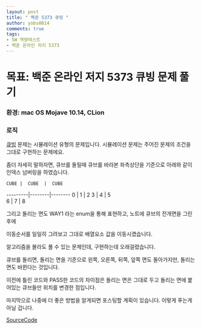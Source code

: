 ```yaml
---
layout: post
title: " 백준 5373 큐빙 "
author: yobs0814
comments: true
tags:
- SW 역량테스트
- 백준 온라인 저지 5373 
---
```


# 목표: 백준 온라인 저지 5373 큐빙 문제 풀기
### 환경: mac OS Mojave 10.14, CLion

### 로직
[큐빙](https://www.acmicpc.net/problem/5373) 문제는 시뮬레이션 유형의 문제입니다.
시뮬레이션 문제는 주어진 문제의 조건을 그대로 구현하는 문제에요.

좀더 자세히 말하자면, 큐브를 돌릴때 큐브를 바라본 좌측상단을 기준으로 아래와 같이 인덱스 넘버링을 하였습니다.



  	CUBE |  CUBE  |  CUBE
---------|--------|--------
 0 | 1 | 2
 3 | 4 | 5  
 6 | 7 | 8 

그리고 돌리는 면도 WAY1 라는 enum을 통해 표현하고, 노트에 큐브의 전개면을 그린 후에

이동순서를 일일히 그려보고 그대로 배열요소 값을 이동시켰습니다.

알고리즘을 몰라도 풀 수 있는 문제인데, 구현하는데 오래걸렸습니다. 

큐브를 돌리면, 돌리는 면을 기준으로 왼쪽, 오른쪽, 뒤쪽, 앞쪽 면도 돌아가지만, 돌리는 면도 바뀐다는 것입니다.

이전에 틀린 코드와 PASS한 코드의 차이점은 돌리는 면은 그대로 두고 돌리는 면에 붙어있는 큐브들만 위치를 변경한 점입니다.

마지막으로 나중에 더 좋은 방법을 알게되면 포스팅할 계획이 있습니다. 이렇게 푸는게 아닐 겁니다.

[SourceCode](https://github.com/yobs0814/problemSolving/blob/master/SWExpert/BOJ5373_3/main.cpp)
